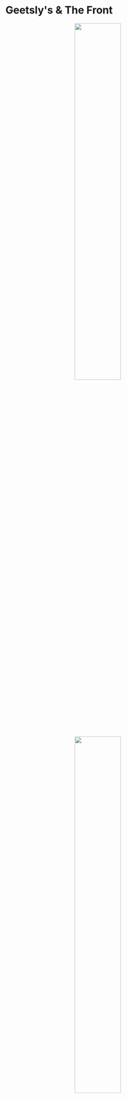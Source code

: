 <h1>
  Geetsly's & The Front
</h1>
<p align="middle">
  <img src="https://geetslys.net/assets/img/gcw-icon.png" width="50%" /> 
  <img src="https://geetslys.net/assets/img/gcu-icon.png" width="50%" />
</p>
